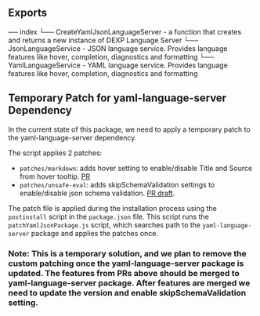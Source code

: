 ## Exports
── index
    └── CreateYamlJsonLanguageServer - a function that creates and returns a new instance of DEXP Language Server
    └── JsonLanguageService - JSON language service. Provides language features like hover, completion, diagnostics and formatting
    └── YamlLanguageService - YAML language service. Provides language features like hover, completion, diagnostics and formatting

## Temporary Patch for yaml-language-server Dependency

In the current state of this package, we need to apply a temporary patch to the yaml-language-server dependency.

The script applies 2 patches:
- `patches/markdown`: adds hover setting to enable/disable Title and Source from hover tooltip. [PR](https://github.com/redhat-developer/yaml-language-server/pull/892)
- `patches/unsafe-eval`: adds skipSchemaValidation settings to enable/disable json schema validation. [PR draft](https://github.com/redhat-developer/yaml-language-server/pull/965).


The patch file is applied during the installation process using the `postinstall` script in the `package.json` file. This script runs the `patchYamlJsonPackage.js` script, which searches path to the `yaml-language-server` package and applies the patches once.

### Note: This is a temporary solution, and we plan to remove the custom patching once the yaml-language-server package is updated. The features from PRs above should be merged to yaml-language-server package. After features are merged we need to update the version and enable skipSchemaValidation setting.